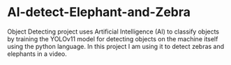 # AI-detect-Elephant-and-Zebra
Object Detecting project uses Artificial Intelligence (AI) to classify objects by training the YOLOv11 model for detecting objects on the machine itself using the python language. In this project I am using it to detect zebras and elephants in a video.
